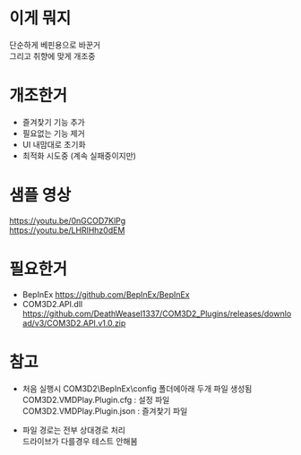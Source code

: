 # 이게 뭐지

단순하게 베핀용으로 바꾼거  
그리고 취향에 맞게 개조중  


# 개조한거

- 즐겨찿기 기능 추가
- 필요없는 기능 제거
- UI 내맘대로 초기화
- 최적화 시도중 (계속 실패중이지만)



# 샘플 영상  

https://youtu.be/0nGCOD7KlPg  
https://youtu.be/LHRlHhz0dEM  


# 필요한거

- BepInEx https://github.com/BepInEx/BepInEx  
- COM3D2.API.dll  https://github.com/DeathWeasel1337/COM3D2_Plugins/releases/download/v3/COM3D2.API.v1.0.zip  


# 참고

- 처음 실행시 COM3D2\BepInEx\config 폴더에아래 두개 파일 생성됨  
COM3D2.VMDPlay.Plugin.cfg : 설정 파일   
COM3D2.VMDPlay.Plugin.json : 즐겨찿기 파일    

- 파일 경로는 전부 상대경로 처리  
  드라이브가 다를경우 테스트 안해봄  
